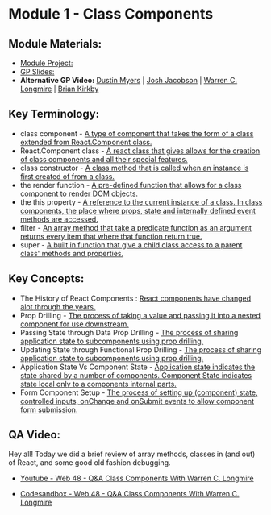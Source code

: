 # Module 1 - Class Components

##  Module Materials:
-   [Module Project: ](https://github.com/BloomInstituteOfTechnology/web-module-project-class-components) 
-   [GP Slides: ](https://docs.google.com/presentation/d/1OVVjER35KhqjXIW-MD_n6hHubpX5_AruuFfv_Yg6Wb0/edit?usp=sharing) 
-   **Alternative GP Video:** [Dustin Myers](https://youtu.be/QCvc9-BklME) | [Josh Jacobson](https://youtu.be/L9KvL8f3Z1A) | [Warren C. Longmire](https://youtu.be/6UOlPRte5DM) | [Brian Kirkby](https://youtu.be/DrAOcO12NhI)

##  Key Terminology:
-   class component - [A type of component that takes the form of a class extended from React.Component class.](https://www.w3schools.com/react/react_components.asp)
-   React.Component class - [A react class that gives allows for the creation of class components and all their special features.](https://reactjs.org/docs/react-component.html)
-   class constructor - [A class method that is called when an instance is first created of from a class.](https://developer.mozilla.org/en-US/docs/Web/JavaScript/Reference/Classes/constructor)
-   the render function - [A pre-defined function that allows for a class component to render DOM objects.](https://reactjs.org/docs/components-and-props.html)
-   the this property - [A reference to the current instance of a class. In class components, the place where props, state and internally defined event methods are accessed.](https://www.w3schools.com/js/js_this.asp)
-   filter - [An array method that take a predicate function as an argument returns every item that where that function return true.](https://www.w3schools.com/jsref/jsref_filter.asp)
-   super - [A built in function that give a child class access to a parent class' methods and properties.](https://developer.mozilla.org/en-US/docs/Web/JavaScript/Reference/Operators/super)

##  Key Concepts:
-   The History of React Components : [React components have changed alot through the years.](https://developer.mozilla.org/en-US/docs/Web/JavaScript/Reference/Operators/super)
-   Prop Drilling - [The process of taking a value and passing it into a nested component for use downstream.](https://kentcdodds.com/blog/prop-drilling)
-   Passing State through Data Prop Drilling - [The process of sharing application state to subcomponents using prop drilling.](https://www.robinwieruch.de/react-pass-props-to-component#react-props-vs-state)
-   Updating State through Functional Prop Drilling - [The process of sharing application state to subcomponents using prop drilling.](https://www.robinwieruch.de/react-pass-props-to-component#react-props-vs-state)
-   Application State Vs Component State - [Application state indicates the state shared by a number of components. Component State indicates state local only to a components internal parts.](https://teamtreehouse.com/community/what-is-the-difference-between-application-state-and-component-state-in-react)
-   Form Component Setup - [The process of setting up (component) state, controlled inputs, onChange and onSubmit events to allow component form submission.](https://reactjs.org/docs/forms.html)

## QA Video:

Hey all! Today we did a brief review of array methods, classes in (and out) of React, and some good old fashion debugging.

-   [Youtube - Web 48 - Q&A Class Components With Warren C. Longmire](https://lambdaschool.zoom.us/rec/play/Y3WNsPH8zlLr7n3N0lJoU887F6dux2sZKMGcyz_WSYn6tWnmpFiG3qNv2gmNsNE7V5GfD1Nr7LfMgPbk.BnyCSeNumVJMOV8o?continueMode=true&_x_zm_rtaid=yuY0tWgKQVKBiXm-A_2H8A.1635258407149.7a4195056996b57140d3a7cd4cad2f76&_x_zm_rhtaid=266)

-   [Codesandbox - Web 48 - Q&A Class Components With Warren C. Longmire ](https://codesandbox.io/s/quiet-mountain-08rxn?file=/src/App.js) 
